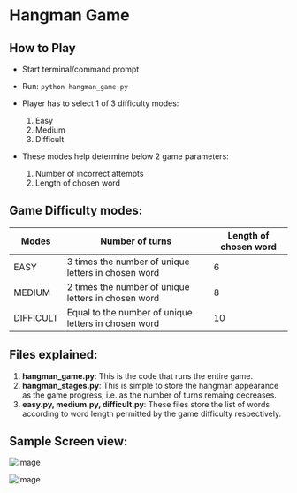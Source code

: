 # Hangman Game

## How to Play

- Start terminal/command prompt
- Run: ```python hangman_game.py```

- Player has to select 1 of 3 difficulty modes:
    1. Easy
    2. Medium
    3. Difficult
    

- These modes help determine below 2 game parameters:
    1. Number of incorrect attempts
    2. Length of chosen word

## Game Difficulty modes:

| Modes     | Number of turns                                      | Length of chosen word |
|-----------|------------------------------------------------------|-----------------------|
| EASY      | 3 times the number of unique letters in chosen word  | 6                     |
| MEDIUM    | 2 times the number of unique letters in chosen word  | 8                     |
| DIFFICULT | Equal to the number of unique letters in chosen word | 10                    |

## Files explained:

1. **hangman_game.py**: This is the code that runs the entire game.
2. **hangman_stages.py**: This is simple to store the hangman appearance as the game progress, i.e. as the number of turns remaing decreases.
3. **easy.py, medium.py, difficult.py**: These files store the list of words according to word length permitted by the game difficulty respectively.


## Sample Screen view:

![image](https://user-images.githubusercontent.com/32167236/124026681-9db23a80-da0f-11eb-89c5-d06c73bd134a.png)

![image](https://user-images.githubusercontent.com/32167236/124026778-bae70900-da0f-11eb-87a5-f3a7a7ccb497.png)

